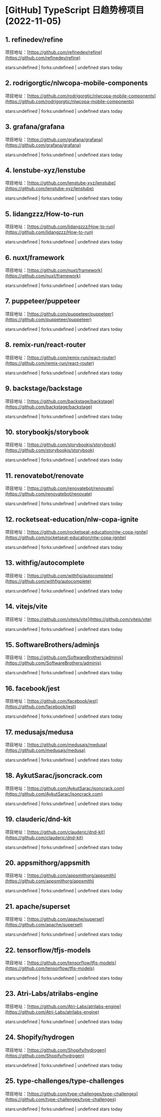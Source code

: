 # [GitHub] TypeScript 日趋势榜项目(2022-11-05)

## 1. refinedev/refine 

项目地址：[https://github.com/refinedev/refine](https://github.com/refinedev/refine)

stars:undefined | forks:undefined | undefined stars today 



## 2. rodrigorgtic/nlwcopa-mobile-components 

项目地址：[https://github.com/rodrigorgtic/nlwcopa-mobile-components](https://github.com/rodrigorgtic/nlwcopa-mobile-components)

stars:undefined | forks:undefined | undefined stars today 



## 3. grafana/grafana 

项目地址：[https://github.com/grafana/grafana](https://github.com/grafana/grafana)

stars:undefined | forks:undefined | undefined stars today 



## 4. lenstube-xyz/lenstube 

项目地址：[https://github.com/lenstube-xyz/lenstube](https://github.com/lenstube-xyz/lenstube)

stars:undefined | forks:undefined | undefined stars today 



## 5. lidangzzz/How-to-run 

项目地址：[https://github.com/lidangzzz/How-to-run](https://github.com/lidangzzz/How-to-run)

stars:undefined | forks:undefined | undefined stars today 



## 6. nuxt/framework 

项目地址：[https://github.com/nuxt/framework](https://github.com/nuxt/framework)

stars:undefined | forks:undefined | undefined stars today 



## 7. puppeteer/puppeteer 

项目地址：[https://github.com/puppeteer/puppeteer](https://github.com/puppeteer/puppeteer)

stars:undefined | forks:undefined | undefined stars today 



## 8. remix-run/react-router 

项目地址：[https://github.com/remix-run/react-router](https://github.com/remix-run/react-router)

stars:undefined | forks:undefined | undefined stars today 



## 9. backstage/backstage 

项目地址：[https://github.com/backstage/backstage](https://github.com/backstage/backstage)

stars:undefined | forks:undefined | undefined stars today 



## 10. storybookjs/storybook 

项目地址：[https://github.com/storybookjs/storybook](https://github.com/storybookjs/storybook)

stars:undefined | forks:undefined | undefined stars today 



## 11. renovatebot/renovate 

项目地址：[https://github.com/renovatebot/renovate](https://github.com/renovatebot/renovate)

stars:undefined | forks:undefined | undefined stars today 



## 12. rocketseat-education/nlw-copa-ignite 

项目地址：[https://github.com/rocketseat-education/nlw-copa-ignite](https://github.com/rocketseat-education/nlw-copa-ignite)

stars:undefined | forks:undefined | undefined stars today 



## 13. withfig/autocomplete 

项目地址：[https://github.com/withfig/autocomplete](https://github.com/withfig/autocomplete)

stars:undefined | forks:undefined | undefined stars today 



## 14. vitejs/vite 

项目地址：[https://github.com/vitejs/vite](https://github.com/vitejs/vite)

stars:undefined | forks:undefined | undefined stars today 



## 15. SoftwareBrothers/adminjs 

项目地址：[https://github.com/SoftwareBrothers/adminjs](https://github.com/SoftwareBrothers/adminjs)

stars:undefined | forks:undefined | undefined stars today 



## 16. facebook/jest 

项目地址：[https://github.com/facebook/jest](https://github.com/facebook/jest)

stars:undefined | forks:undefined | undefined stars today 



## 17. medusajs/medusa 

项目地址：[https://github.com/medusajs/medusa](https://github.com/medusajs/medusa)

stars:undefined | forks:undefined | undefined stars today 



## 18. AykutSarac/jsoncrack.com 

项目地址：[https://github.com/AykutSarac/jsoncrack.com](https://github.com/AykutSarac/jsoncrack.com)

stars:undefined | forks:undefined | undefined stars today 



## 19. clauderic/dnd-kit 

项目地址：[https://github.com/clauderic/dnd-kit](https://github.com/clauderic/dnd-kit)

stars:undefined | forks:undefined | undefined stars today 



## 20. appsmithorg/appsmith 

项目地址：[https://github.com/appsmithorg/appsmith](https://github.com/appsmithorg/appsmith)

stars:undefined | forks:undefined | undefined stars today 



## 21. apache/superset 

项目地址：[https://github.com/apache/superset](https://github.com/apache/superset)

stars:undefined | forks:undefined | undefined stars today 



## 22. tensorflow/tfjs-models 

项目地址：[https://github.com/tensorflow/tfjs-models](https://github.com/tensorflow/tfjs-models)

stars:undefined | forks:undefined | undefined stars today 



## 23. Atri-Labs/atrilabs-engine 

项目地址：[https://github.com/Atri-Labs/atrilabs-engine](https://github.com/Atri-Labs/atrilabs-engine)

stars:undefined | forks:undefined | undefined stars today 



## 24. Shopify/hydrogen 

项目地址：[https://github.com/Shopify/hydrogen](https://github.com/Shopify/hydrogen)

stars:undefined | forks:undefined | undefined stars today 



## 25. type-challenges/type-challenges 

项目地址：[https://github.com/type-challenges/type-challenges](https://github.com/type-challenges/type-challenges)

stars:undefined | forks:undefined | undefined stars today 



